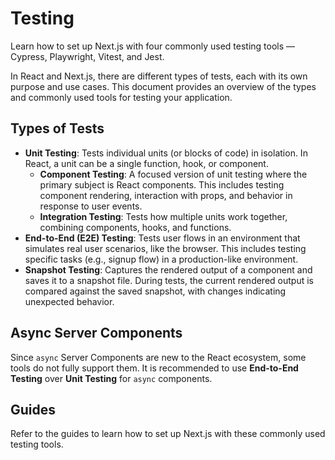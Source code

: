 # Testing

Learn how to set up Next.js with four commonly used testing tools — Cypress, Playwright, Vitest, and Jest.

In React and Next.js, there are different types of tests, each with its own purpose and use cases. This document provides an overview of the types and commonly used tools for testing your application.

## Types of Tests

- **Unit Testing**: Tests individual units (or blocks of code) in isolation. In React, a unit can be a single function, hook, or component.
  - **Component Testing**: A focused version of unit testing where the primary subject is React components. This includes testing component rendering, interaction with props, and behavior in response to user events.
  - **Integration Testing**: Tests how multiple units work together, combining components, hooks, and functions.
- **End-to-End (E2E) Testing**: Tests user flows in an environment that simulates real user scenarios, like the browser. This includes testing specific tasks (e.g., signup flow) in a production-like environment.
- **Snapshot Testing**: Captures the rendered output of a component and saves it to a snapshot file. During tests, the current rendered output is compared against the saved snapshot, with changes indicating unexpected behavior.

## Async Server Components

Since `async` Server Components are new to the React ecosystem, some tools do not fully support them. It is recommended to use **End-to-End Testing** over **Unit Testing** for `async` components.

## Guides

Refer to the guides to learn how to set up Next.js with these commonly used testing tools.
